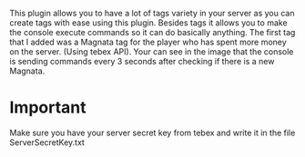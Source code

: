 This plugin allows you to have a lot of tags variety in your server as you can create tags with ease using this plugin. Besides tags it allows you to make the console execute commands so it can do basically anything. The first tag that I added was a Magnata tag for the player who has spent more money on the server. (Using tebex API). Your can see in the image that the console is sending commands every 3 seconds after checking if there is a new Magnata.

# Important
Make sure you have your server secret key from tebex and write it in the file ServerSecretKey.txt
